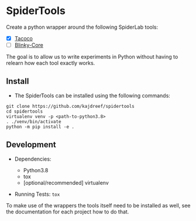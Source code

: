 # SpiderTools

Create a python wrapper around the following SpiderLab tools:

- [x] [Tacoco](https://github.com/spideruci/tacoco)
- [ ] [Blinky-Core](https://github.com/spideruci/blinky-core)

The goal is to allow us to write experiments in Python without having to relearn how each tool exactly works.

## Install
- The SpiderTools can be installed using the following commands:
```
git clone https://github.com/kajdreef/spidertools
cd spidertools
virtualenv venv -p <path-to-python3.8>
. ./venv/bin/activate
python -m pip install -e .
```

## Development
- Dependencies:
    - Python3.8
    - tox
    - [optional/recommended] virtualenv

- Running Tests: `tox`

To make use of the wrappers the tools itself need to be installed as well, see the documentation for each project how to do that.
